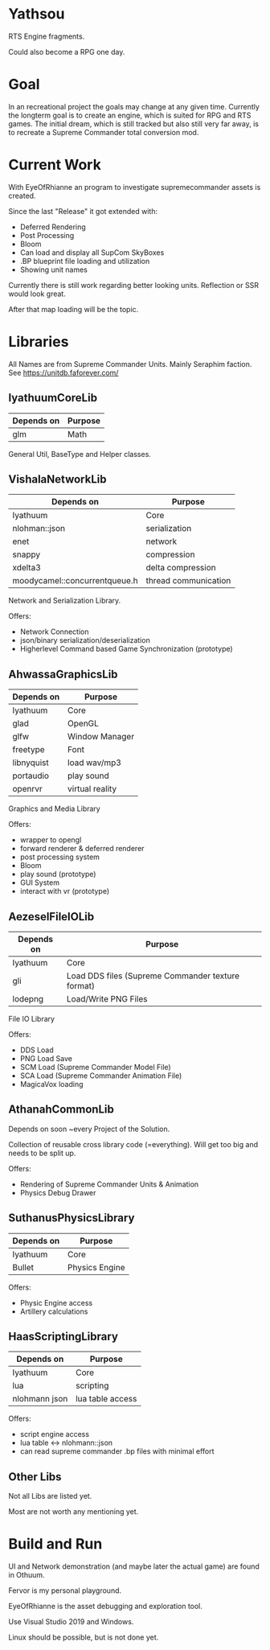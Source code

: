 # Yathsou

RTS Engine fragments.

Could also become a RPG one day.

# Goal

In an recreational project the goals may change at any given time. Currently the longterm goal is to create an engine, which is suited for RPG and RTS games. The initial dream, which is still tracked but also still very far away, is to recreate a Supreme Commander total conversion mod.

# Current Work

With EyeOfRhianne an program to investigate supremecommander assets is created. 

Since the last "Release" it got extended with:
 * Deferred Rendering
 * Post Processing
  * Bloom
 * Can load and display all SupCom SkyBoxes
 * .BP blueprint file loading and utilization
  * Showing unit names

Currently there is still work regarding better looking units. Reflection or SSR would look great.

After that map loading will be the topic.

# Libraries

All Names are from Supreme Commander Units. Mainly Seraphim faction. See https://unitdb.faforever.com/

## IyathuumCoreLib
Depends on    | Purpose
------------- | -------------
glm           | Math

General Util, BaseType and Helper classes.

## VishalaNetworkLib
Depends on    | Purpose
------------- | -------------
Iyathuum      | Core
nlohman::json | serialization
enet          | network
snappy        | compression
xdelta3       | delta compression
moodycamel::concurrentqueue.h | thread communication

Network and Serialization Library. 

Offers:
 * Network Connection
 * json/binary serialization/deserialization
 * Higherlevel Command based Game Synchronization (prototype)

## AhwassaGraphicsLib
Depends on    | Purpose
------------- | -------------
Iyathuum      | Core
glad          | OpenGL 
glfw          | Window Manager
freetype      | Font
libnyquist    | load wav/mp3
portaudio     | play sound
openrvr       | virtual reality

Graphics and Media Library

Offers:
 * wrapper to opengl
 * forward renderer & deferred renderer
 * post processing system
  * Bloom 
 * play sound (prototype)
 * GUI System
 * interact with vr (prototype)

## AezeselFileIOLib
Depends on    | Purpose
------------- | -------------
Iyathuum      | Core
gli           | Load DDS files (Supreme Commander texture format) 
lodepng       | Load/Write PNG Files

File IO Library

Offers:
 * DDS Load
 * PNG Load Save
 * SCM Load (Supreme Commander Model File)
 * SCA Load (Supreme Commander Animation File)
 * MagicaVox loading

## AthanahCommonLib

Depends on soon ~every Project of the Solution.

Collection of reusable cross library code (=everything). Will get too big and needs to be split up.

Offers:
 * Rendering of Supreme Commander Units & Animation
 * Physics Debug Drawer

## SuthanusPhysicsLibrary

Depends on    | Purpose
------------- | -------------
Iyathuum      | Core
Bullet        | Physics Engine 

Offers:
 * Physic Engine access
 * Artillery calculations

## HaasScriptingLibrary

Depends on    | Purpose
------------- | -------------
Iyathuum      | Core
lua           | scripting
nlohmann json | lua table access

Offers:
 * script engine access
 * lua table <-> nlohmann::json
 * can read supreme commander .bp files with minimal effort

## Other Libs

Not all Libs are listed yet.

Most are not worth any mentioning yet.

# Build and Run

UI and Network demonstration (and maybe later the actual game) are found in Othuum.

Fervor is my personal playground.

EyeOfRhianne is the asset debugging and exploration tool.

Use Visual Studio 2019 and Windows.

Linux should be possible, but is not done yet.
